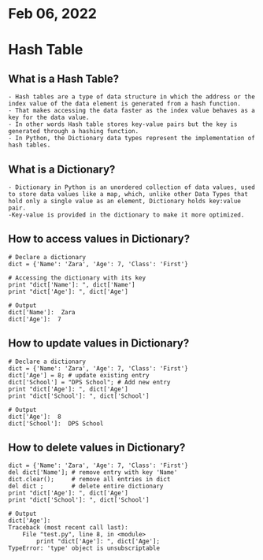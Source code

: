 # Feb 06, 2022
# Hash Table 

## What is a Hash Table?

    - Hash tables are a type of data structure in which the address or the index value of the data element is generated from a hash function. 
    - That makes accessing the data faster as the index value behaves as a key for the data value. 
    - In other words Hash table stores key-value pairs but the key is generated through a hashing function.
    - In Python, the Dictionary data types represent the implementation of hash tables.


## What is a Dictionary?

    - Dictionary in Python is an unordered collection of data values, used to store data values like a map, which, unlike other Data Types that hold only a single value as an element, Dictionary holds key:value pair. 
    -Key-value is provided in the dictionary to make it more optimized.

## How to access values in Dictionary? 

    # Declare a dictionary 
    dict = {'Name': 'Zara', 'Age': 7, 'Class': 'First'}

    # Accessing the dictionary with its key
    print "dict['Name']: ", dict['Name']
    print "dict['Age']: ", dict['Age']

    # Output
    dict['Name']:  Zara
    dict['Age']:  7


## How to update values in Dictionary?

    # Declare a dictionary
    dict = {'Name': 'Zara', 'Age': 7, 'Class': 'First'}
    dict['Age'] = 8; # update existing entry
    dict['School'] = "DPS School"; # Add new entry
    print "dict['Age']: ", dict['Age']
    print "dict['School']: ", dict['School']

    # Output
    dict['Age']:  8
    dict['School']:  DPS School


## How to delete values in Dictionary?

    dict = {'Name': 'Zara', 'Age': 7, 'Class': 'First'}
    del dict['Name']; # remove entry with key 'Name'
    dict.clear();     # remove all entries in dict
    del dict ;        # delete entire dictionary
    print "dict['Age']: ", dict['Age']
    print "dict['School']: ", dict['School']

    # Output
    dict['Age']:
    Traceback (most recent call last):
        File "test.py", line 8, in <module>
            print "dict['Age']: ", dict['Age'];
    TypeError: 'type' object is unsubscriptable
